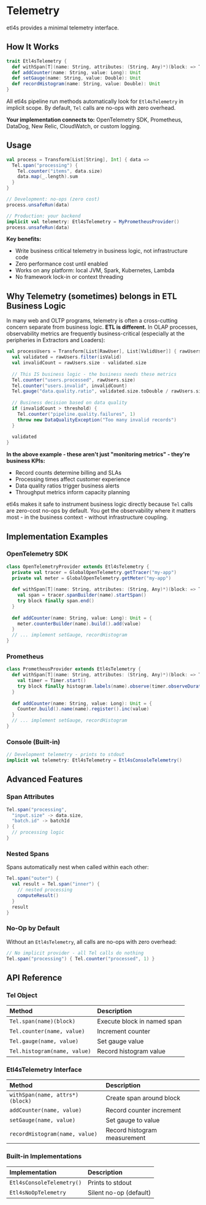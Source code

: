 # Telemetry

etl4s provides a minimal telemetry interface.

## How It Works

```scala
trait Etl4sTelemetry {
  def withSpan[T](name: String, attributes: (String, Any)*)(block: => T): T
  def addCounter(name: String, value: Long): Unit
  def setGauge(name: String, value: Double): Unit  
  def recordHistogram(name: String, value: Double): Unit
}
```

All etl4s pipeline run methods automatically look for `Etl4sTelemetry` in implicit scope. By default, `Tel` calls are no-ops with zero overhead.

**Your implementation connects to:** OpenTelemetry SDK, Prometheus, DataDog, New Relic, CloudWatch, or custom logging.

## Usage

```scala
val process = Transform[List[String], Int] { data =>
  Tel.span("processing") {
    Tel.counter("items", data.size)
    data.map(_.length).sum
  }
}

// Development: no-ops (zero cost)
process.unsafeRun(data)

// Production: your backend
implicit val telemetry: Etl4sTelemetry = MyPrometheusProvider()
process.unsafeRun(data)
```

**Key benefits:**

- Write business critical telemetry in business logic, not infrastructure code
- Zero performance cost until enabled  
- Works on any platform: local JVM, Spark, Kubernetes, Lambda
- No framework lock-in or context threading

## Why Telemetry (sometimes) belongs in ETL Business Logic

In many web and OLTP programs, telemetry is often a cross-cutting concern separate from business logic. **ETL is different.** In OLAP processes, observability metrics are frequently business-critical (especially at the peripheries in Extractors and Loaders):

```scala
val processUsers = Transform[List[RawUser], List[ValidUser]] { rawUsers =>
  val validated = rawUsers.filter(isValid)
  val invalidCount = rawUsers.size - validated.size
  
  // This IS business logic - the business needs these metrics
  Tel.counter("users.processed", rawUsers.size) 
  Tel.counter("users.invalid", invalidCount)
  Tel.gauge("data.quality.ratio", validated.size.toDouble / rawUsers.size)
  
  // Business decision based on data quality
  if (invalidCount > threshold) {
    Tel.counter("pipeline.quality.failures", 1)
    throw new DataQualityException("Too many invalid records")
  }
  
  validated
}
```

**In the above example - these aren't just "monitoring metrics" - they're business KPIs:**

- Record counts determine billing and SLAs
- Processing times affect customer experience  
- Data quality ratios trigger business alerts
- Throughput metrics inform capacity planning

etl4s makes it safe to instrument business logic directly because `Tel` calls are zero-cost no-ops by default. You get the observability where it matters most - in the business context - without infrastructure coupling.

## Implementation Examples

### OpenTelemetry SDK
```scala
class OpenTelemetryProvider extends Etl4sTelemetry {
  private val tracer = GlobalOpenTelemetry.getTracer("my-app")
  private val meter = GlobalOpenTelemetry.getMeter("my-app")
  
  def withSpan[T](name: String, attributes: (String, Any)*)(block: => T): T = {
    val span = tracer.spanBuilder(name).startSpan()
    try block finally span.end()
  }
  
  def addCounter(name: String, value: Long): Unit = {
    meter.counterBuilder(name).build().add(value)
  }
  // ... implement setGauge, recordHistogram
}
```

### Prometheus
```scala
class PrometheusProvider extends Etl4sTelemetry {
  def withSpan[T](name: String, attributes: (String, Any)*)(block: => T): T = {
    val timer = Timer.start()
    try block finally histogram.labels(name).observe(timer.observeDuration())
  }
  
  def addCounter(name: String, value: Long): Unit = {
    Counter.build().name(name).register().inc(value)
  }
  // ... implement setGauge, recordHistogram
}
```

### Console (Built-in)
```scala
// Development telemetry - prints to stdout
implicit val telemetry: Etl4sTelemetry = Etl4sConsoleTelemetry()
```

## Advanced Features

### Span Attributes
```scala
Tel.span("processing",
  "input.size" -> data.size,
  "batch.id" -> batchId
) {
  // processing logic
}
```

### Nested Spans
Spans automatically nest when called within each other:
```scala
Tel.span("outer") {
  val result = Tel.span("inner") {
    // nested processing
    computeResult()
  }
  result
}
```

### No-Op by Default
Without an `Etl4sTelemetry`, all calls are no-ops with zero overhead:
```scala
// No implicit provider - all Tel calls do nothing
Tel.span("processing") { Tel.counter("processed", 1) }
```

## API Reference

### Tel Object
| Method | Description |
|:-------|:------------|
| `Tel.span(name)(block)` | Execute block in named span |
| `Tel.counter(name, value)` | Increment counter |
| `Tel.gauge(name, value)` | Set gauge value |
| `Tel.histogram(name, value)` | Record histogram value |

### Etl4sTelemetry Interface
| Method | Description |
|:-------|:------------|
| `withSpan(name, attrs*)(block)` | Create span around block |
| `addCounter(name, value)` | Record counter increment |
| `setGauge(name, value)` | Set gauge to value |
| `recordHistogram(name, value)` | Record histogram measurement |

### Built-in Implementations
| Implementation | Description |
|:---------|:------------|
| `Etl4sConsoleTelemetry()` | Prints to stdout |
| `Etl4sNoOpTelemetry` | Silent no-op (default) |